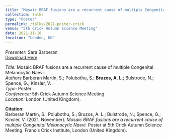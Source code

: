```yaml
---
title: "Mosaic BRAF fusions are a recurrent cause of multiple Congenital Melanocytic Naevi"
collection: talks
type: "Poster"
permalink: /talks/2021-poster-crick
venue: "5th Crick Autumn Science Meeting"
date: 2021-11-10
location: "London, UK"
---
```


*Presenter:* Sara Barberan  
[Download Here]()  

*Title:* Mosaic BRAF fusions are a recurrent cause of multiple Congenital Melanocytic Naevi.  
*Authors* Barberan Martín, S.; Polubothu, S.; **Bruzos, A. L.**; Bulstrode, N.; Spence, G.; Kinsler, V.  
*Type:* Poster  
*Conference:* 5th Crick Autumn Science Meeting  
*Location:* London (United Kingdom).  

**Citation:**  
Barberan Martín, S.; Polubothu, S.; Bruzos, A. L.; Bulstrode, N.; Spence, G.; Kinsler, V. (2021, November). _Mosaic BRAF fusions are a recurrent cause of multiple Congenital Melanocytic Naevi._ Poster at 5th Crick Autumn Science Meeting. Francis Crick Institute, London (United Kingdom). 
